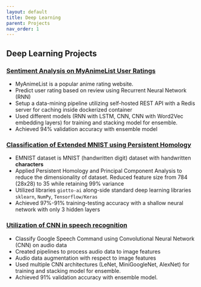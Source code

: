 ```yaml
---
layout: default
title: Deep Learning
parent: Projects
nav_order: 1
---
```


## Deep Learning Projects

### [Sentiment Analysis on MyAnimeList User Ratings](https://github.com/n0k0m3/rnn-mal-sentiment)

- MyAnimeList is a popular anime rating website.
- Predict user rating based on review using Recurrent Neural Network (RNN)
- Setup a data-mining pipeline utilizing self-hosted REST API with a Redis server for caching inside dockerized container
- Used different models (RNN with LSTM, CNN, CNN with Word2Vec embedding layers) for training and stacking model for ensemble.
- Achieved 94% validation accuracy with ensemble model

### [Classification of Extended MNIST using Persistent Homology](https://colab.research.google.com/drive/18z161k3diYO6sNVBfiKH8uGqbrekxMPN?usp=sharing#scrollTo=0Y6rquBvdjEG)

- EMNIST dataset is MNIST (handwritten digit) dataset with handwritten **characters**
- Applied Persistent Homology and Principal Component Analysis to reduce the dimensionality of dataset. Reduced feature size from 784 (28x28) to 35 while retaining 99% variance
- Utilized libraries `giotto-ai` along-side standard deep learning libraries `sklearn`, `NumPy`, `Tensorflow/Keras`
- Achieved 97%-91% training-testing accuracy with a shallow neural network with only 3 hidden layers

### [Utilization of CNN in speech recognition](https://colab.research.google.com/drive/1KCJjwgW6VDlANLmXYTotatk2xux3nw0N?usp=sharing)

- Classify Google Speech Command using Convolutional Neural Network (CNN) on audio data
- Created pipelines to process audio data to image features
- Audio data augmentation with respect to image features
- Used multiple CNN architectures (LeNet, MiniGoogleNet, AlexNet) for training and stacking model for ensemble.
- Achieved 91% validation accuracy with ensemble model.
